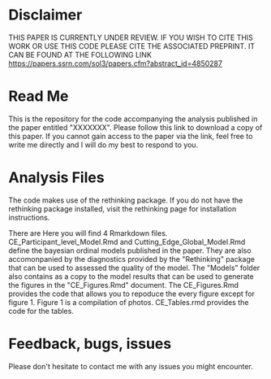 # Disclaimer

THIS PAPER IS CURRENTLY UNDER REVIEW. IF YOU WISH TO CITE THIS WORK OR USE THIS CODE PLEASE CITE THE ASSOCIATED PREPRINT. IT CAN BE FOUND AT THE FOLLOWING LINK https://papers.ssrn.com/sol3/papers.cfm?abstract_id=4850287

# Read Me

This is the repository for the code accompanying the analysis published in the paper entitled "XXXXXXX". Please follow this link to download a copy of this paper. If you cannot gain access to the paper via the link, feel free to write me directly and I will do my best to respond to you.

# Analysis Files

The code makes use of the rethinking package. If you do not have the rethinking package installed, visit the rethinking page for installation instructions. 

There are  Here you will find 4 Rmarkdown files. CE_Participant_level_Model.Rmd and Cutting_Edge_Global_Model.Rmd define the bayesian ordinal models published in the paper. They are also accomonpanied by the diagnostics provided by the "Rethinking" package that can be used to assessed the quality of the model. The "Models" folder also contains as a copy to the model results that can be used to generate the figures in the "CE_Figures.Rmd" document. The CE_Figures.Rmd provides the code that allows you to repoduce the every figure except for figure 1. Figure 1 is a compilation of photos. CE_Tables.rmd provides the code for the tables.

# Feedback, bugs, issues

Please don't hesitate to contact me with any issues you might encounter.
